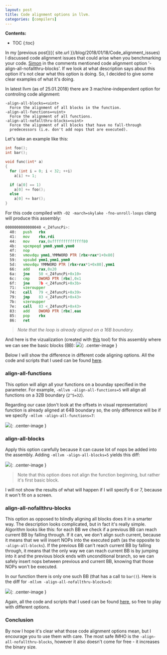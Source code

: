 ```yaml
---
layout: post
title: Code alignment options in llvm.
categories: [compilers]
---
```


**Contents:**
* TOC
{:toc}

In my [previous post]({{ site.url }}/blog/2018/01/18/Code_alignment_issues) I discussed code alignment issues that could arise when you benchmarking your code. [Simon](https://twitter.com/TartanLlama) in the comments mentioned code alignment option '-align-all-nofallthru-blocks'. If we look at what description says about this option it's not clear what this option is doing. So, I decided to give some clear examples of what it's doing.

In latest llvm (as of 25.01.2018) there are 3 machine-independent option for controling code alignment:
```
-align-all-blocks=<uint>            
  Force the alignment of all blocks in the function.
-align-all-functions=<uint>
  Force the alignment of all functions.
-align-all-nofallthru-blocks=<uint>
  Force the alignment of all blocks that have no fall-through 
  predecessors (i.e. don't add nops that are executed).
```

Let's take an example like this:

```cpp
int foo();
int bar();

void func(int* a)
{
  for (int i = 0; i < 32; ++i)
    a[i] += 1;

  if (a[0] == 1)
    a[0] += foo();
  else
    a[0] += bar();
}
```
For this code compiled with `-O2 -march=skylake -fno-unroll-loops` clang will produce this assembly:
```asm
0000000000000040 <_Z4funcPi>:
  40:	push   rbx
  41:	mov    rbx,rdi
  44:	mov    rax,0xffffffffffffff80
  4b:	vpcmpeqd ymm0,ymm0,ymm0
  4f:	nop
  50:	vmovdqu ymm1,YMMWORD PTR [rbx+rax*1+0x80]
  59:	vpsubd ymm1,ymm1,ymm0
  5d:	vmovdqu YMMWORD PTR [rbx+rax*1+0x80],ymm1
  66:	add    rax,0x20
  6a:	jne    50 <_Z4funcPi+0x10>
  6c:	cmp    DWORD PTR [rbx],0x1
  6f:	jne    7b <_Z4funcPi+0x3b>
  71:	vzeroupper 
  74:	call   79 <_Z4funcPi+0x39>
  79:	jmp    83 <_Z4funcPi+0x43>
  7b:	vzeroupper 
  7e:	call   83 <_Z4funcPi+0x43>
  83:	add    DWORD PTR [rbx],eax
  85:	pop    rbx
  86:	ret
```
> *Note that the loop is already aligned on a 16B boundary.*

And here is the vizualization (created with [this](https://github.com/radare/radare2) tool) for this assembly where we can see the basic blocks (BB):
![](/img/posts/CodeAlignmentOptions/bb.png){: .center-image }

Below I will show the difference in different code aligning options. All the code and scripts that I used can be found [here](https://github.com/dendibakh/dendibakh.github.io/tree/master/_posts/code/CodeAlignmentOptions).

### align-all-functions

This option will align all your functions on a bounday specified in the parameter. For example, `-mllvm -align-all-functions=5` will align all functions on a 32B boundary (`2^5=32`). 

Regarding our case (don't look at the offsets in visual representation) function is already aligned at 64B boundary so, the only difference will be if we specify `-mllvm -align-all-functions=7`:


![](/img/posts/CodeAlignmentOptions/align_functions.png){: .center-image }

### align-all-blocks

Apply this option carefully because it can cause lot of nops be added into the assembly. Adding `-mllvm -align-all-blocks=5` yields this diff:

![](/img/posts/CodeAlignmentOptions/align_blocks.png){: .center-image }

> Note that this option does not align the function beginning, but rather it's first basic block.

I will not show the results of what will happen if I will specify 6 or 7, because it won't fit on a screen.

### align-all-nofallthru-blocks

This option as opposed to blindly aligning all blocks does it in a smarter way. The description looks complicated, but in fact it's really simple. Algorithm looks like this: for each BB we check if a previous BB can reach current BB by falling through. If it can, we don't align such current, because it means that we will insert NOPs into the executed path (as the opposite to `-align-all-blocks`). If the previous BB can't reach current BB by falling through, it means that the only way we can reach current BB is by jumping into it and the previous block ends with unconditional branch, so we can safely insert nops between previous and current BB, knowing that those NOPs won't be executed.

In our function there is only one such BB (that has a call to `bar()`). Here is the diff for `-mllvm -align-all-nofallthru-blocks=5`:

![](/img/posts/CodeAlignmentOptions/align_no_fall_thru_blocks.png){: .center-image }

Again, all the code and scripts that I used can be found [here](https://github.com/dendibakh/dendibakh.github.io/tree/master/_posts/code/CodeAlignmentOptions), so free to play with different options.

### Conclusion

By now I hope it's clear what those code alignment options mean, but I encourage you to use them with care. The most safe IMHO is the `-align-all-nofallthru-blocks`, however it also doesn't come for free - it increases the binary size.
